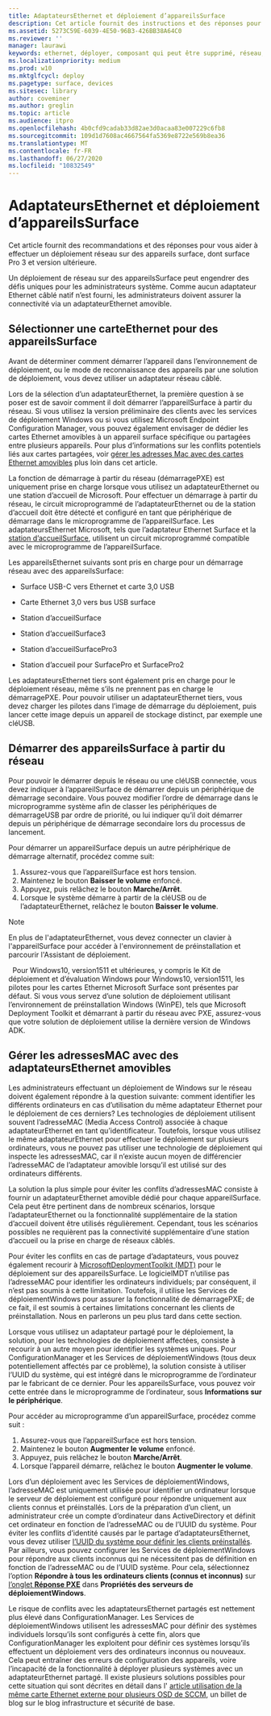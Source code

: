 ```yaml
---
title: AdaptateursEthernet et déploiement d’appareilsSurface
description: Cet article fournit des instructions et des réponses pour vous aider à effectuer un déploiement de réseau sur des appareilsSurface.
ms.assetid: 5273C59E-6039-4E50-96B3-426BB38A64C0
ms.reviewer: ''
manager: laurawi
keywords: ethernet, déployer, composant qui peut être supprimé, réseau, connectivité, démarrage, microprogramme, appareil, adaptateur, démarragePXE, USB
ms.localizationpriority: medium
ms.prod: w10
ms.mktglfcycl: deploy
ms.pagetype: surface, devices
ms.sitesec: library
author: coveminer
ms.author: greglin
ms.topic: article
ms.audience: itpro
ms.openlocfilehash: 4b0cfd9cadab33d82ae3d0acaa83e007229c6fb8
ms.sourcegitcommit: 109d1d7608ac4667564fa5369e8722e569b8ea36
ms.translationtype: MT
ms.contentlocale: fr-FR
ms.lasthandoff: 06/27/2020
ms.locfileid: "10832549"
---
```

# AdaptateursEthernet et déploiement d’appareilsSurface


Cet article fournit des recommandations et des réponses pour vous aider à effectuer un déploiement réseau sur des appareils surface, dont surface Pro 3 et version ultérieure.

Un déploiement de réseau sur des appareilsSurface peut engendrer des défis uniques pour les administrateurs système. Comme aucun adaptateur Ethernet câblé natif n’est fourni, les administrateurs doivent assurer la connectivité via un adaptateurEthernet amovible.

## Sélectionner une carteEthernet pour des appareilsSurface


Avant de déterminer comment démarrer l’appareil dans l’environnement de déploiement, ou le mode de reconnaissance des appareils par une solution de déploiement, vous devez utiliser un adaptateur réseau câblé.

Lors de la sélection d’un adaptateurEthernet, la première question à se poser est de savoir comment il doit démarrer l’appareilSurface à partir du réseau. Si vous utilisez la version préliminaire des clients avec les services de déploiement Windows ou si vous utilisez Microsoft Endpoint Configuration Manager, vous pouvez également envisager de dédier les cartes Ethernet amovibles à un appareil surface spécifique ou partagées entre plusieurs appareils. Pour plus d’informations sur les conflits potentiels liés aux cartes partagées, voir [gérer les adresses Mac avec des cartes Ethernet amovibles](#manage-mac-addresses) plus loin dans cet article.

La fonction de démarrage à partir du réseau (démarragePXE) est uniquement prise en charge lorsque vous utilisez un adaptateurEthernet ou une station d’accueil de Microsoft. Pour effectuer un démarrage à partir du réseau, le circuit microprogrammé de l’adaptateurEthernet ou de la station d’accueil doit être détecté et configuré en tant que périphérique de démarrage dans le microprogramme de l’appareilSurface. Les adaptateursEthernet Microsoft, tels que l’adaptateur Ethernet Surface et la [station d’accueilSurface](https://www.microsoft.com/surface/accessories/surface-dock), utilisent un circuit microprogrammé compatible avec le microprogramme de l’appareilSurface.

Les appareilsEthernet suivants sont pris en charge pour un démarrage réseau avec des appareilsSurface:

-   Surface USB-C vers Ethernet et carte 3,0 USB

-   Carte Ethernet 3,0 vers bus USB surface

-   Station d’accueilSurface

-   Station d’accueilSurface3

-   Station d’accueilSurfacePro3

-   Station d’accueil pour SurfacePro et SurfacePro2

Les adaptateursEthernet tiers sont également pris en charge pour le déploiement réseau, même s’ils ne prennent pas en charge le démarragePXE. Pour pouvoir utiliser un adaptateurEthernet tiers, vous devez charger les pilotes dans l’image de démarrage du déploiement, puis lancer cette image depuis un appareil de stockage distinct, par exemple une cléUSB.

## Démarrer des appareilsSurface à partir du réseau

Pour pouvoir le démarrer depuis le réseau ou une cléUSB connectée, vous devez indiquer à l’appareilSurface de démarrer depuis un périphérique de démarrage secondaire. Vous pouvez modifier l’ordre de démarrage dans le microprogramme système afin de classer les périphériques de démarrageUSB par ordre de priorité, ou lui indiquer qu’il doit démarrer depuis un périphérique de démarrage secondaire lors du processus de lancement.

Pour démarrer un appareilSurface depuis un autre périphérique de démarrage alternatif, procédez comme suit:

1.  Assurez-vous que l’appareilSurface est hors tension.
2.  Maintenez le bouton **Baisser le volume** enfoncé.
3.  Appuyez, puis relâchez le bouton **Marche/Arrêt**.
4.  Lorsque le système démarre à partir de la cléUSB ou de l’adaptateurEthernet, relâchez le bouton **Baisser le volume**.

>[!NOTE]
>En plus de l'adaptateurEthernet, vous devez connecter un clavier à l'appareilSurface pour accéder à l'environnement de préinstallation et parcourir l'Assistant de déploiement.

 
Pour Windows10, version1511 et ultérieures, y compris le Kit de déploiement et d’évaluation Windows pour Windows10, version1511, les pilotes pour les cartes Ethernet Microsoft Surface sont présentes par défaut. Si vous vous servez d’une solution de déploiement utilisant l’environnement de préinstallation Windows (WinPE), tels que Microsoft Deployment Toolkit et démarrant à partir du réseau avec PXE, assurez-vous que votre solution de déploiement utilise la dernière version de Windows ADK.

## <a href="" id="manage-mac-addresses"></a>Gérer les adressesMAC avec des adaptateursEthernet amovibles

Les administrateurs effectuant un déploiement de Windows sur le réseau doivent également répondre à la question suivante: comment identifier les différents ordinateurs en cas d’utilisation du même adaptateur Ethernet pour le déploiement de ces derniers? Les technologies de déploiement utilisent souvent l’adresseMAC (Media Access Control) associée à chaque adaptateurEthernet en tant qu’identificateur. Toutefois, lorsque vous utilisez le même adaptateurEthernet pour effectuer le déploiement sur plusieurs ordinateurs, vous ne pouvez pas utiliser une technologie de déploiement qui inspecte les adressesMAC, car il n’existe aucun moyen de différencier l’adresseMAC de l’adaptateur amovible lorsqu’il est utilisé sur des ordinateurs différents.

La solution la plus simple pour éviter les conflits d’adressesMAC consiste à fournir un adaptateurEthernet amovible dédié pour chaque appareilSurface. Cela peut être pertinent dans de nombreux scénarios, lorsque l’adaptateurEthernet ou la fonctionnalité supplémentaire de la station d’accueil doivent être utilisés régulièrement. Cependant, tous les scénarios possibles ne requièrent pas la connectivité supplémentaire d’une station d’accueil ou la prise en charge de réseaux câblés.

Pour éviter les conflits en cas de partage d’adaptateurs, vous pouvez également recourir à [MicrosoftDeploymentToolkit (MDT)](https://technet.microsoft.com/windows/dn475741) pour le déploiement sur des appareilsSurface. Le logicielMDT n’utilise pas l’adresseMAC pour identifier les ordinateurs individuels; par conséquent, il n’est pas soumis à cette limitation. Toutefois, il utilise les Services de déploiementWindows pour assurer la fonctionnalité de démarragePXE; de ce fait, il est soumis à certaines limitations concernant les clients de préinstallation. Nous en parlerons un peu plus tard dans cette section.

Lorsque vous utilisez un adaptateur partagé pour le déploiement, la solution, pour les technologies de déploiement affectées, consiste à recourir à un autre moyen pour identifier les systèmes uniques. Pour ConfigurationManager et les Services de déploiementWindows (tous deux potentiellement affectés par ce problème), la solution consiste à utiliser l’UUID du système, qui est intégré dans le microprogramme de l’ordinateur par le fabricant de ce dernier. Pour les appareilsSurface, vous pouvez voir cette entrée dans le microprogramme de l’ordinateur, sous **Informations sur le périphérique**.

Pour accéder au microprogramme d’un appareilSurface, procédez comme suit :

1.  Assurez-vous que l’appareilSurface est hors tension.
2.  Maintenez le bouton **Augmenter le volume** enfoncé.
3.  Appuyez, puis relâchez le bouton **Marche/Arrêt**.
4.  Lorsque l’appareil démarre, relâchez le bouton **Augmenter le volume**.

Lors d’un déploiement avec les Services de déploiementWindows, l’adresseMAC est uniquement utilisée pour identifier un ordinateur lorsque le serveur de déploiement est configuré pour répondre uniquement aux clients connus et préinstallés. Lors de la préparation d’un client, un administrateur crée un compte d’ordinateur dans ActiveDirectory et définit cet ordinateur en fonction de l’adresseMAC ou de l’UUID du système. Pour éviter les conflits d’identité causés par le partage d’adaptateursEthernet, vous devez utiliser [l’UUID du système pour définir les clients préinstallés](https://technet.microsoft.com/library/cc742034). Par ailleurs, vous pouvez configurer les Services de déploiementWindows pour répondre aux clients inconnus qui ne nécessitent pas de définition en fonction de l’adresseMAC ou de l’UUID système. Pour cela, sélectionnez l’option **Répondre à tous les ordinateurs clients (connus et inconnus)** sur [l’onglet **Réponse PXE**](https://technet.microsoft.com/library/cc732360) dans **Propriétés des serveurs de déploiementWindows**.

Le risque de conflits avec les adaptateursEthernet partagés est nettement plus élevé dans ConfigurationManager. Les Services de déploiementWindows utilisent les adressesMAC pour définir des systèmes individuels lorsqu’ils sont configurés à cette fin, alors que ConfigurationManager les exploitent pour définir ces systèmes lorsqu’ils effectuent un déploiement vers des ordinateurs inconnus ou nouveaux. Cela peut entraîner des erreurs de configuration des appareils, voire l’incapacité de la fonctionnalité à déployer plusieurs systèmes avec un adaptateurEthernet partagé. Il existe plusieurs solutions possibles pour cette situation qui sont décrites en détail dans l' [article utilisation de la même carte Ethernet externe pour plusieurs OSD de SCCM](https://techcommunity.microsoft.com/t5/core-infrastructure-and-security/how-to-use-the-same-external-ethernet-adapter-for-multiple-sccm/ba-p/257374), un billet de blog sur le blog infrastructure et sécurité de base.

 

 





